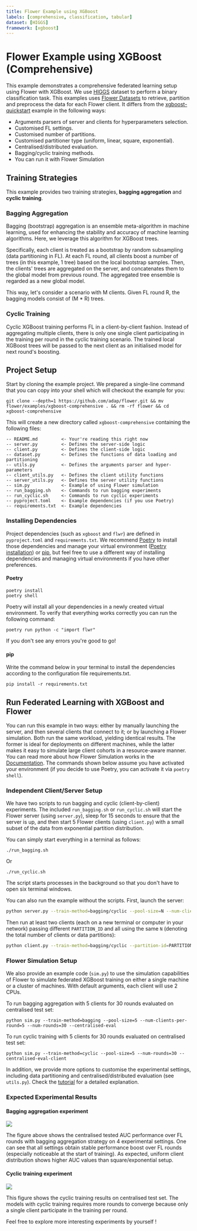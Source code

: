 ```yaml
---
title: Flower Example using XGBoost
labels: [comprehensive, classification, tabular]
dataset: [HIGGS]
framework: [xgboost]
---
```


# Flower Example using XGBoost (Comprehensive)

This example demonstrates a comprehensive federated learning setup using Flower with XGBoost.
We use [HIGGS](https://archive.ics.uci.edu/dataset/280/higgs) dataset to perform a binary classification task. This examples uses [Flower Datasets](https://flower.ai/docs/datasets/) to retrieve, partition and preprocess the data for each Flower client.
It differs from the [xgboost-quickstart](https://github.com/adap/flower/tree/main/examples/xgboost-quickstart) example in the following ways:

- Arguments parsers of server and clients for hyperparameters selection.
- Customised FL settings.
- Customised number of partitions.
- Customised partitioner type (uniform, linear, square, exponential).
- Centralised/distributed evaluation.
- Bagging/cyclic training methods.
- You can run it with Flower Simulation

## Training Strategies

This example provides two training strategies, **bagging aggregation** and **cyclic training**.

### Bagging Aggregation

Bagging (bootstrap) aggregation is an ensemble meta-algorithm in machine learning,
used for enhancing the stability and accuracy of machine learning algorithms.
Here, we leverage this algorithm for XGBoost trees.

Specifically, each client is treated as a bootstrap by random subsampling (data partitioning in FL).
At each FL round, all clients boost a number of trees (in this example, 1 tree) based on the local bootstrap samples.
Then, the clients' trees are aggregated on the server, and concatenates them to the global model from previous round.
The aggregated tree ensemble is regarded as a new global model.

This way, let's consider a scenario with M clients.
Given FL round R, the bagging models consist of (M * R) trees.

### Cyclic Training

Cyclic XGBoost training performs FL in a client-by-client fashion.
Instead of aggregating multiple clients,
there is only one single client participating in the training per round in the cyclic training scenario.
The trained local XGBoost trees will be passed to the next client as an initialised model for next round's boosting.

## Project Setup

Start by cloning the example project. We prepared a single-line command that you can copy into your shell which will checkout the example for you:

```shell
git clone --depth=1 https://github.com/adap/flower.git && mv flower/examples/xgboost-comprehensive . && rm -rf flower && cd xgboost-comprehensive
```

This will create a new directory called `xgboost-comprehensive` containing the following files:

```
-- README.md         <- Your're reading this right now
-- server.py         <- Defines the server-side logic
-- client.py         <- Defines the client-side logic
-- dataset.py        <- Defines the functions of data loading and partitioning
-- utils.py          <- Defines the arguments parser and hyper-parameters
-- client_utils.py   <- Defines the client utility functions
-- server_utils.py   <- Defines the server utility functions
-- sim.py            <- Example of using Flower simulation
-- run_bagging.sh    <- Commands to run bagging experiments
-- run_cyclic.sh     <- Commands to run cyclic experiments
-- pyproject.toml    <- Example dependencies (if you use Poetry)
-- requirements.txt  <- Example dependencies
```

### Installing Dependencies

Project dependencies (such as `xgboost` and `flwr`) are defined in `pyproject.toml` and `requirements.txt`. We recommend [Poetry](https://python-poetry.org/docs/) to install those dependencies and manage your virtual environment ([Poetry installation](https://python-poetry.org/docs/#installation)) or [pip](https://pip.pypa.io/en/latest/development/), but feel free to use a different way of installing dependencies and managing virtual environments if you have other preferences.

#### Poetry

```shell
poetry install
poetry shell
```

Poetry will install all your dependencies in a newly created virtual environment. To verify that everything works correctly you can run the following command:

```shell
poetry run python -c "import flwr"
```

If you don't see any errors you're good to go!

#### pip

Write the command below in your terminal to install the dependencies according to the configuration file requirements.txt.

```shell
pip install -r requirements.txt
```

## Run Federated Learning with XGBoost and Flower

You can run this example in two ways: either by manually launching the server, and then several clients that connect to it; or by launching a Flower simulation. Both run the same workload, yielding identical results. The former is ideal for deployments on different machines, while the latter makes it easy to simulate large client cohorts in a resource-aware manner. You can read more about how Flower Simulation works in the [Documentation](https://flower.ai/docs/framework/how-to-run-simulations.html). The commands shown below assume you have activated your environment (if you decide to use Poetry, you can activate it via `poetry shell`).

### Independent Client/Server Setup

We have two scripts to run bagging and cyclic (client-by-client) experiments.
The included `run_bagging.sh` or `run_cyclic.sh` will start the Flower server (using `server.py`),
sleep for 15 seconds to ensure that the server is up,
and then start 5 Flower clients (using `client.py`) with a small subset of the data from exponential partition distribution.

You can simply start everything in a terminal as follows:

```shell
./run_bagging.sh
```

Or

```shell
./run_cyclic.sh
```

The script starts processes in the background so that you don't have to open six terminal windows.

You can also run the example without the scripts. First, launch the server:

```bash
python server.py --train-method=bagging/cyclic --pool-size=N --num-clients-per-round=N
```

Then run at least two clients (each on a new terminal or computer in your network) passing different `PARTITION_ID` and all using the same `N` (denoting the total number of clients or data partitions):

```bash
python client.py --train-method=bagging/cyclic --partition-id=PARTITION_ID --num-partitions=N
```

### Flower Simulation Setup

We also provide an example code (`sim.py`) to use the simulation capabilities of Flower to simulate federated XGBoost training on either a single machine or a cluster of machines. With default arguments, each client will use 2 CPUs.

To run bagging aggregation with 5 clients for 30 rounds evaluated on centralised test set:

```shell
python sim.py --train-method=bagging --pool-size=5 --num-clients-per-round=5 --num-rounds=30 --centralised-eval
```

To run cyclic training with 5 clients for 30 rounds evaluated on centralised test set:

```shell
python sim.py --train-method=cyclic --pool-size=5 --num-rounds=30 --centralised-eval-client
```

In addition, we provide more options to customise the experimental settings, including data partitioning and centralised/distributed evaluation (see `utils.py`).
Check the [tutorial](https://flower.ai/docs/framework/tutorial-quickstart-xgboost.html) for a detailed explanation.

### Expected Experimental Results

#### Bagging aggregation experiment

![](_static/xgboost_flower_auc_bagging.png)

The figure above shows the centralised tested AUC performance over FL rounds with bagging aggregation strategy on 4 experimental settings.
One can see that all settings obtain stable performance boost over FL rounds (especially noticeable at the start of training).
As expected, uniform client distribution shows higher AUC values than square/exponential setup.

#### Cyclic training experiment

![](_static/xgboost_flower_auc_cyclic.png)

This figure shows the cyclic training results on centralised test set.
The models with cyclic training requires more rounds to converge
because only a single client participate in the training per round.

Feel free to explore more interesting experiments by yourself !
